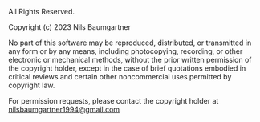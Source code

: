All Rights Reserved.

Copyright (c) 2023 Nils Baumgartner

No part of this software may be reproduced, distributed, or transmitted in any form or by any means,
including photocopying, recording, or other electronic or mechanical methods, without the prior
written permission of the copyright holder, except in the case of brief quotations embodied in
critical reviews and certain other noncommercial uses permitted by copyright law.

For permission requests, please contact the copyright holder at nilsbaumgartner1994@gmail.com
